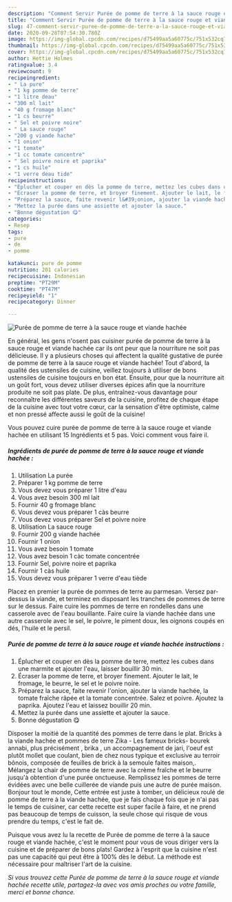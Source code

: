 ```yaml
---
description: "Comment Servir Purée de pomme de terre à la sauce rouge et viande hachée"
title: "Comment Servir Purée de pomme de terre à la sauce rouge et viande hachée"
slug: 47-comment-servir-puree-de-pomme-de-terre-a-la-sauce-rouge-et-viande-hachee
date: 2020-09-28T07:54:30.780Z
image: https://img-global.cpcdn.com/recipes/d75499aa5a60775c/751x532cq70/puree-de-pomme-de-terre-a-la-sauce-rouge-et-viande-hachee-photo-principale-de-la-recette.jpg
thumbnail: https://img-global.cpcdn.com/recipes/d75499aa5a60775c/751x532cq70/puree-de-pomme-de-terre-a-la-sauce-rouge-et-viande-hachee-photo-principale-de-la-recette.jpg
cover: https://img-global.cpcdn.com/recipes/d75499aa5a60775c/751x532cq70/puree-de-pomme-de-terre-a-la-sauce-rouge-et-viande-hachee-photo-principale-de-la-recette.jpg
author: Hettie Holmes
ratingvalue: 3.4
reviewcount: 9
recipeingredient:
- " La pure"
- "1 kg pomme de terre"
- "1 litre deau"
- "300 ml lait"
- "40 g fromage blanc"
- "1 cs beurre"
- " Sel et poivre noire"
- " La sauce rouge"
- "200 g viande hache"
- "1 onion"
- "1 tomate"
- "1 cc tomate concentre"
- " Sel poivre noire et paprika"
- "1 cs huile"
- "1 verre deau tide"
recipeinstructions:
- "Éplucher et couper en dès la pomme de terre, mettez les cubes dans une marmite et ajouter l&#39;eau, laisser bouillir 30 min."
- "Écraser la pomme de terre, et broyer finement. Ajouter le lait, le fromage, le beurre, le sel et le poivre noire."
- "Préparez la sauce, faite revenir l&#39;onion, ajouter la viande hachée, la tomate fraîche râpée et la tomate concentrée. Salez et poivre. Ajoutez la paprika. Ajoutez l&#39;eau et laissez bouillir 20 min."
- "Mettez la purée dans une assiette et ajouter la sauce."
- "Bonne dégustation 😋"
categories:
- Resep
tags:
- pure
- de
- pomme

katakunci: pure de pomme 
nutrition: 201 calories
recipecuisine: Indonesian
preptime: "PT29M"
cooktime: "PT47M"
recipeyield: "1"
recipecategory: Dinner

---
```



![Purée de pomme de terre à la sauce rouge et viande hachée](https://img-global.cpcdn.com/recipes/d75499aa5a60775c/751x532cq70/puree-de-pomme-de-terre-a-la-sauce-rouge-et-viande-hachee-photo-principale-de-la-recette.jpg)

En général, les gens n'osent pas cuisiner purée de pomme de terre à la sauce rouge et viande hachée car ils ont peur que la nourriture ne soit pas délicieuse. Il y a plusieurs choses qui affectent la qualité gustative de purée de pomme de terre à la sauce rouge et viande hachée! Tout d'abord, la qualité des ustensiles de cuisine, veillez toujours à utiliser de bons ustensiles de cuisine toujours en bon état. Ensuite, pour que la nourriture ait un goût fort, vous devez utiliser diverses épices afin que la nourriture produite ne soit pas plate. De plus, entraînez-vous davantage pour reconnaître les différentes saveurs de la cuisine, profitez de chaque étape de la cuisine avec tout votre cœur, car la sensation d'être optimiste, calme et non pressé affecte aussi le goût de la cuisine!

<!--inarticleads1-->

Vous pouvez cuire purée de pomme de terre à la sauce rouge et viande hachée en utilisant 15 Ingrédients et 5 pas. Voici comment vous faire il.

##### Ingrédients de purée de pomme de terre à la sauce rouge et viande hachée :

1. Utilisation  La purée
1. Préparer 1 kg pomme de terre
1. Vous devez vous préparer 1 litre d&#39;eau
1. Vous avez besoin 300 ml lait
1. Fournir 40 g fromage blanc
1. Vous devez vous préparer 1 càs beurre
1. Vous devez vous préparer  Sel et poivre noire
1. Utilisation  La sauce rouge
1. Fournir 200 g viande hachée
1. Fournir 1 onion
1. Vous avez besoin 1 tomate
1. Vous avez besoin 1 càc tomate concentrée
1. Fournir  Sel, poivre noire et paprika
1. Fournir 1 càs huile
1. Vous devez vous préparer 1 verre d&#39;eau tiède


Placez en premier la purée de pommes de terre au parmesan. Versez par-dessus la viande, et terminez en disposant les tranches de pommes de terre sur le dessus. Faire cuire les pommes de terre en rondelles dans une casserole avec de l&#39;eau bouillante. Faire cuire la viande hachée dans une autre casserole avec le sel, le poivre, le piment doux, les oignons coupés en dés, l&#39;huile et le persil. 

<!--inarticleads2-->

##### Purée de pomme de terre à la sauce rouge et viande hachée instructions :

1. Éplucher et couper en dès la pomme de terre, mettez les cubes dans une marmite et ajouter l&#39;eau, laisser bouillir 30 min.
1. Écraser la pomme de terre, et broyer finement. Ajouter le lait, le fromage, le beurre, le sel et le poivre noire.
1. Préparez la sauce, faite revenir l&#39;onion, ajouter la viande hachée, la tomate fraîche râpée et la tomate concentrée. Salez et poivre. Ajoutez la paprika. Ajoutez l&#39;eau et laissez bouillir 20 min.
1. Mettez la purée dans une assiette et ajouter la sauce.
1. Bonne dégustation 😋


Disposer la moitié de la quantité des pommes de terre dans le plat. Bricks à la viande hachée et pommes de terre Zika - Les fameux bricks- bourek annabi, plus précisément , brika , un accompagnement de jari, l&#39;oeuf est plutôt mollet que coulant, bien de chez nous typique et exclusive au terroir bônois, composée de feuilles de brick à la semoule faites maison,. Mélangez la chair de pomme de terre avec la crème fraîche et le beurre jusqu&#39;à obtention d&#39;une purée onctueuse. Remplissez les pommes de terre évidées avec une belle cuillerée de viande puis une autre de purée maison. Bonjour tout le monde, Cette entrée est juste à tomber, un délicieux roulé de pomme de terre à la viande hachée, que je fais chaque fois que je n&#39;ai pas le temps de cuisiner, car cette recette est super facile à faire, et ne prend pas beaucoup de temps de cuisson, la seule chose qui risque de vous prendre du temps, c&#39;est le fait de. 

<!--inarticleads1-->

<p>
Puisque vous avez lu la recette de Purée de pomme de terre à la sauce rouge et viande hachée, c'est le moment pour vous de vous diriger vers la cuisine et de préparer de bons plats! Gardez à l'esprit que la cuisine n'est pas une capacité qui peut être à 100% dès le début. La méthode est nécessaire pour maîtriser l'art de la cuisine.
</p>

<p>
<i>Si vous trouvez cette Purée de pomme de terre à la sauce rouge et viande hachée recette utile, partagez-la avec vos amis proches ou votre famille, merci et bonne chance.</i>
</p>

